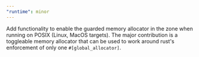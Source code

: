 ```yaml
---
"runtime": minor
---
```


Add functionality to enable the guarded memory allocator in the zone when
running on POSIX (Linux, MacOS targets). The major contribution is a toggleable
memory allocator that can be used to work around rust's enforcement of only
one `#[global_allocator]`.
